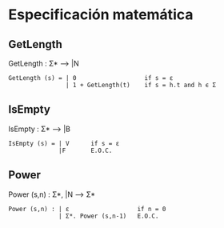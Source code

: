 # Especificación matemática
## GetLength 

GetLength : Σ* --> |N

~~~
GetLength (s) = | 0                   if s = ε
                | 1 + GetLength(t)    if s = h.t and h ϵ Σ
~~~                
## IsEmpty 

IsEmpty : Σ* --> |B
~~~
IsEmpty (s) = | V      if s = ε
              |F       E.O.C.
~~~              

## Power

Power (s,n) : Σ*, |N --> Σ*
~~~
Power (s,n) : | ε                   if n = 0
              | Σ*. Power (s,n-1)   E.O.C.
~~~
